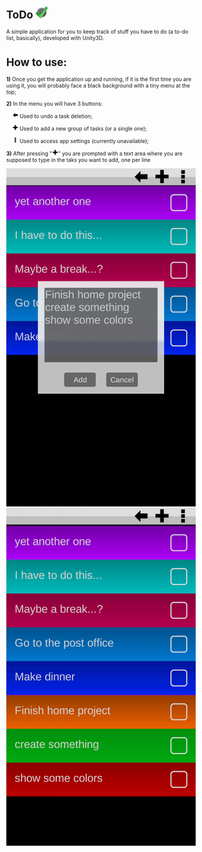 # ToDo <img src="/Assets/Resources/Release/Icon.png?raw=true" width="32" height="32" alt="ToDo Icon" style="vertical-allign:middle;"/>

A simple application for you to keep track of stuff you have to do (a to-do list, basically), developed with Unity3D.

# How to use:

**1)** Once you get the application up and running, if it is the first time you are using it, you will probably face a black background with a tiny menu at the top;

**2)** In the menu you will have 3 buttons:
	<p>&nbsp;&nbsp;&nbsp;&nbsp;<img src="/Assets/Resources/Textures/TopMenu/Buttons/UndoEnabled.png?raw=true" width="16" height="16" alt="ToDo Icon" style="vertical-allign:middle;"/></img> Used to undo a task deletion;</p>
	<p>&nbsp;&nbsp;&nbsp;&nbsp;<img src="/Assets/Resources/Textures/TopMenu/Buttons/Add.png?raw=true" width="16" height="16" alt="ToDo Icon" style="vertical-allign:middle;"/></img> Used to add a new group of tasks (or a single one);</p>
	<p>&nbsp;&nbsp;&nbsp;&nbsp;<img src="/Assets/Resources/Textures/TopMenu/Buttons/Options.png?raw=true" width="16" height="16" alt="ToDo Icon" style="vertical-allign:middle;"/></img> Used to access app settings (currently unavailable);</p>

**3)** After pressing "<img src="/Assets/Resources/Textures/TopMenu/Buttons/Add.png?raw=true" width="16" height="16" alt="ToDo Icon" style="vertical-allign:middle;"/></img>" you are prompted with a text area where you are supposed to type in the taks you want to add, one per line
<p>
	<img src="/Screenshots/AddNewTask.png" alt="Adding new task">
	<img src="/Screenshots/NewTaskAdded.png" alt="New tasks added">
</p>